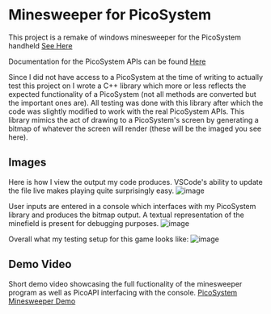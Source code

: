 # Minesweeper for PicoSystem
This project is a remake of windows minesweeper for the PicoSystem handheld [See Here](https://shop.pimoroni.com/products/picosystem)

Documentation for the PicoSystem APIs can be found [Here](https://wiki.picosystem.com/)

Since I did not have access to a PicoSystem at the time of writing to actually test this project on I wrote a C++ library which more or less reflects the expected functionality of a PicoSystem (not all methods are converted but the important ones are). All testing was done with this library after which the code was slightly modified to work with the real PicoSystem APIs. This library mimics the act of drawing to a PicoSystem's screen by generating a bitmap of whatever the screen will render (these will be the imaged you see here).

## Images
Here is how I view the output my code produces. VSCode's ability to update the file live makes playing quite surprisingly easy.
![image](https://github.com/user-attachments/assets/a6da3e83-c076-43a2-8ee5-07c77d668e5f)

User inputs are entered in a console which interfaces with my PicoSystem library and produces the bitmap output.
A textual representation of the minefield is present for debugging purposes. 
![image](https://github.com/user-attachments/assets/c59d0208-bc05-48e7-8c8c-bf4c713a6176)

Overall what my testing setup for this game looks like:
![image](https://github.com/user-attachments/assets/a8425c37-0bec-48a0-8960-bf411ee7cbf4)

## Demo Video
Short demo video showcasing the full fuctionality of the minesweeper program as well as PicoAPI interfacing with the console. 
[PicoSystem Minesweeper Demo](https://youtu.be/rOU_spZqSvA)
